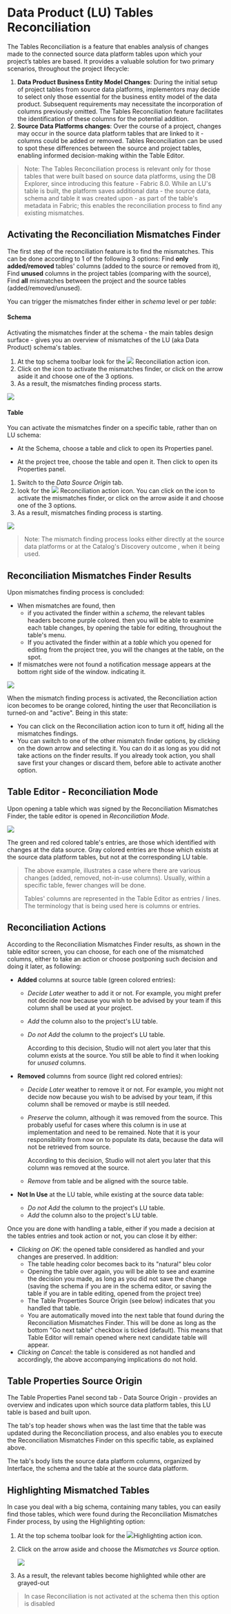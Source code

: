 <web>

# Data Product (LU) Tables Reconciliation

The Tables Reconciliation is a feature that enables analysis of changes made to the connected source data platform tables upon which your project’s tables are based. It provides a valuable solution for two primary scenarios, throughout the project lifecycle:

1. **Data Product Business Entity Model Changes**: During the initial setup of project tables from source data platforms, implementors may decide to select only those essential for the business entity model of the data product. Subsequent requirements may necessitate the incorporation of columns previously omitted. The Tables Reconciliation feature facilitates the identification of these columns for the potential addition.
2. **Source Data Platforms changes**: Over the course of a project, changes may occur in the source data platform tables that are linked to it - columns could be added or removed. Tables Reconciliation can be used to spot these differences between the source and project tables, enabling informed decision-making within the Table Editor.

> Note: The Tables Reconciliation process is relevant only for those tables that were built based on source data platforms, using the DB Explorer, since introducing this feature - Fabric 8.0. While an LU's table is built, the platform saves additional data - the source data, schema and table it was created upon - as part of the table's metadata in Fabric; this enables the reconciliation process to find any existing mismatches. 



## Activating the Reconciliation Mismatches Finder

The first step of the reconciliation feature is to find the mismatches. This can be done according to 1 of the following 3 options: Find **only added/removed** tables' columns (added to the source or removed from it), Find **unused** columns in the project tables (comparing with the source), Find **all** mismatches between the project and the source tables (added/removed/unused). 

You can trigger the mismatches finder either in *schema* level or per *table*:

#### Schema

Activating the mismatches finder at the schema - the main tables design surface - gives you an overview of mismatches of the LU (aka Data Product) schema's tables.

1. At the top schema toolbar look for the ![](../03_logical_units/images/web/reconciliation.svg) Reconciliation action icon. 
2. Click on the icon to activate the mismatches finder, or click on the arrow aside it and choose one of the 3 options.
3. As a result, the mismatches finding process starts.

![](images/schema_recon_bar_select.png)

#### Table

You can activate the mismatches finder on a specific table, rather than on LU schema:

* At the Schema, choose a table and click to open its Properties panel.

* At the project tree, choose the table and open it. Then click to open its Properties panel.

  

1. Switch to the *Data Source Origin* tab.
2. look for the ![](../03_logical_units/images/web/reconciliation.svg) Reconciliation action icon. You can click on the icon to activate the mismatches finder, or click on the arrow aside it and choose one of the 3 options.
3. As a result, mismatches finding process is starting.



![](images/recon_table_activate.png)



> Note: The mismatch finding process looks either directly at the source data platforms or at the Catalog's Discovery outcome , when it being used.
>



## Reconciliation Mismatches Finder Results

Upon mismatches finding process is concluded:  

- When mismatches are found, then
  - if you activated the finder within a *schema*, the relevant tables headers become purple colored. then you will be able to examine each table changes, by opening the table for editing, throughout the table's menu.
  - If you activated the finder within at a *table* which you opened for editing from the project tree, you will the changes at the table, on the spot.
- If mismatches were not found a notification message appears at the bottom right side of the window. indicating it.



![](images/recon_schema_results.png)



When the mismatch finding process is activated, the Reconciliation action icon becomes to be orange colored, hinting the user that Reconciliation is turned-on and "active". Being in this state:

* You can click on the Reconciliation action icon to turn it off, hiding all the mismatches findings.
* You can switch to one of the other mismatch finder options, by clicking on the down arrow and selecting it. You can do it as long as you did not take actions on the finder results. If you already took action, you shall save first your changes or discard them, before able to activate another option.



## Table Editor - Reconciliation Mode

Upon opening a table which was signed by the Reconciliation Mismatches Finder, the table editor is opened in *Reconciliation Mode*. 



![](images/recon_table_editor.png)

The green and red colored table's entries, are those which identified with changes at the data source. Gray colored entries are those which exists at the source data platform tables, but not at the corresponding LU table. 



> The above example, illustrates a case where there are various changes (added, removed, not-in-use columns). Usually, within a specific table, fewer changes will be done.
>
> Tables' columns are represented in the Table Editor as entries / lines. The terminology that is being used here is columns or entries.



## Reconciliation Actions

According to the Reconciliation Mismatches Finder results, as shown in the table editor screen, you can choose, for each one of the mismatched columns,  either to take an action or choose postponing such decision and doing it later, as following:

* **Added** columns at source table (green colored entries):

  * *Decide Later* weather to add it or not. For example, you might prefer not decide now because you wish to be advised by your team if this column shall be used at your project.

  * *Add* the column also to the project's LU table.

  * *Do not Add* the column to the project's LU table. 

    According to this decision, Studio will not alert you later that this column exists at the source. You still be able to find it when looking for *unused* columns.

* **Removed** columns from source (light red colored entries):

  * *Decide Later* weather to remove it or not. For example, you might not decide now because you wish to be advised by your team, if this column shall be removed or maybe is still needed.

  * *Preserve* the column, although it was removed from the source. This probably useful for cases where this column is in use at implementation and need to be remained. Note that it is your responsibility from now on to populate its data, because the data will not be retrieved from source. 

    According to this decision, Studio will not alert you later that this column was removed at the source.

  * *Remove* from table and be aligned with the source table.

* **Not In Use** at the LU table, while existing at the source data table: 

  * *Do not Add* the column to the project's LU table. 
  * *Add* the column also to the project's LU table.




Once you are done with handling a table, either if you made a decision at the tables entries and took action or not, you can close it by either:

* *Clicking on OK*: the opened table considered as handled and your changes are preserved. In addition:
  * The table heading color becomes back to its "natural" bleu color
  * Opening the table over again, you will be able to see and examine the decision you made, as long as you did not save the change (saving the schema if you are in the schema editor, or saving the table if you are in table editing, opened from the project tree)
  * The Table Properties Source Origin (see below) indicates that you handled that table.
  * You are automatically moved into the next table that found during the Reconciliation Mismatches Finder. This will be done as long as the bottom "Go next table" checkbox is ticked (default). This means that Table Editor will remain opened where next candidate table will appear.
* *Clicking on Cancel*: the table is considered as not handled and accordingly, the above accompanying implications do not hold.



## Table Properties Source Origin

The Table Properties Panel second tab - Data Source Origin - provides an overview and indicates upon which source data platform tables, this LU table is based and built upon. 

The tab's top header shows when was the last time that the table was updated during the Reconciliation process, and also enables you to execute the  Reconciliation Mismatches Finder on this specific table, as explained above.

The tab's body lists the source data platform columns, organized by Interface, the schema and the table at the source data platform.



## Highlighting Mismatched Tables

In case you deal with a big schema, containing many tables, you can easily find those tables, which were found during the Reconciliation Mismatches Finder process, by using the Highlighting option:

1. At the top schema toolbar look for the ![](../03_logical_units/images/web/light-off.svg)Highlighting action icon.  

2. Click on the arrow aside and choose the *Mismatches vs Source* option.

   ![](images/schema_recon_bar_highlight.png)

3. As a result, the relevant tables become highlighted while other are grayed-out

> In case Reconciliation is not activated at the schema then this option is disabled





</web>
